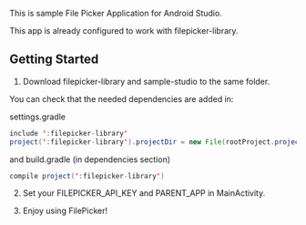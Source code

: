 This is sample File Picker Application for Android Studio.

This app is already configured to work with filepicker-library.

## Getting Started

1. Download filepicker-library and sample-studio to the same folder.

  You can check that the needed dependencies are added in:

  settings.gradle

  ```java
  include ':filepicker-library'
  project(':filepicker-library').projectDir = new File(rootProject.projectDir, '../filepicker-library')
  ```

  and build.gradle (in dependencies section)

  ```java
  compile project(':filepicker-library')
  ```

2. Set your FILEPICKER_API_KEY and PARENT_APP in MainActivity.

3. Enjoy using FilePicker!